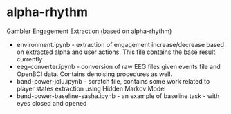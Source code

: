 # alpha-rhythm
Gambler Engagement Extraction (based on alpha-rhythm)
- environment.ipynb - extraction of engagement increase/decrease based on extracted alpha and user actions. This file contains the base result currently
- eeg-converter.ipynb - conversion of raw EEG files given events file and OpenBCI data. Contains denoising procedures as well.
- band-power-jolu.ipynb - scratch file, contains some work related to player states extraction using Hidden Markov Model
- band-power-baseline-sasha.ipynb - an example of baseline task - with eyes closed and opened

